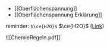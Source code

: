 - [[Oberflächenspannung]]
- [[Oberflächenspannung Erklärung]]

reminder: `$\ce{H2O}$` $\ce{H2O}$ ([Link](https://de.wikibooks.org/wiki/LaTeX-Kompendium:_Chemie))

![[ChemieRegeln.pdf]]